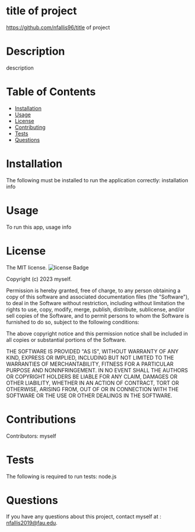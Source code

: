 # title of project
https://github.com/nfallis96/title of project
# Description
description
# Table of Contents 
* [Installation](#installation)
* [Usage](#usage)
* [License](#license)
* [Contributing](#contributing)
* [Tests](#tests)
* [Questions](#questions)
# Installation
The following must be installed to run the application correctly: installation info
# Usage
To run this app, usage info
# License
The MIT license. 
![license Badge](https://img.shields.io/badge/license-MIT-pink.svg)
      
Copyright (c) 2023 myself.
      
Permission is hereby granted, free of charge, to any person obtaining a copy of this software and associated
documentation files (the "Software"), to deal in the Software without restriction, including without limitation
the rights to use, copy, modify, merge, publish, distribute, sublicense, and/or sell copies of the Software, and
to permit persons to whom the Software is furnished to do so, subject to the following conditions:

The above copyright notice and this permission notice shall be included in all copies or substantial portions
of the Software.

THE SOFTWARE IS PROVIDED "AS IS", WITHOUT WARRANTY OF ANY KIND, EXPRESS OR IMPLIED, INCLUDING BUT NOT LIMITED TO 
THE WARRANTIES OF MERCHANTABILITY, FITNESS FOR A PARTICULAR PURPOSE AND NONINFRINGEMENT. IN NO EVENT SHALL THE 
AUTHORS OR COPYRIGHT HOLDERS BE LIABLE FOR ANY CLAIM, DAMAGES OR OTHER LIABILITY, WHETHER IN AN ACTION OF CONTRACT,
TORT OR OTHERWISE, ARISING FROM, OUT OF OR IN CONNECTION WITH THE SOFTWARE OR THE USE OR OTHER DEALINGS IN THE SOFTWARE.
# Contributions
​Contributors: myself
# Tests
The following is required to run tests: node.js
# Questions
If you have any questions about this project, contact myself at : nfallis2019@fau.edu.
